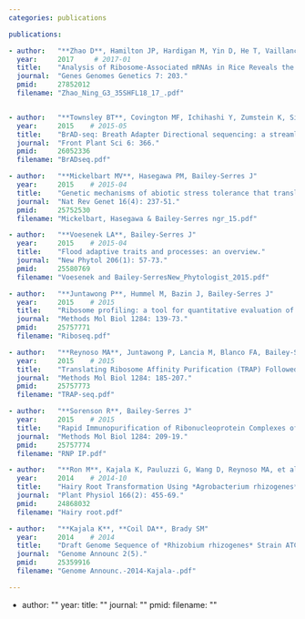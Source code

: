 ```yaml
---
categories: publications

publications:

- author:   "**Zhao D**, Hamilton JP, Hardigan M, Yin D, He T, Vaillancourt B, Reynoso M, Pauluzzi G, Funkhouser S, Cui Y, Bailey-Serres J, Jiang J, Buell CR, Jiang N"
  year:     2017     # 2017-01
  title:    "Analysis of Ribosome-Associated mRNAs in Rice Reveals the Importance of Transcript Size and GC Content in Translation"
  journal:  "Genes Genomes Genetics 7: 203."
  pmid:     27852012
  filename: "Zhao_Ning_G3_35SHFL18_17_.pdf"


- author:   "**Townsley BT**, Covington MF, Ichihashi Y, Zumstein K, Sinha NR"
  year:     2015    # 2015-05
  title:    "BrAD-seq: Breath Adapter Directional sequencing: a streamlined, ultra-simple and fast library preparation protocol for strand specific mRNA library construction."
  journal:  "Front Plant Sci 6: 366."
  pmid:     26052336
  filename: "BrADseq.pdf"

- author:   "**Mickelbart MV**, Hasegawa PM, Bailey-Serres J"
  year:     2015    # 2015-04
  title:    "Genetic mechanisms of abiotic stress tolerance that translate to crop yield stability."
  journal:  "Nat Rev Genet 16(4): 237-51."
  pmid:     25752530
  filename: "Mickelbart, Hasegawa & Bailey-Serres ngr_15.pdf"

- author:   "**Voesenek LA**, Bailey-Serres J"
  year:     2015    # 2015-04
  title:    "Flood adaptive traits and processes: an overview."
  journal:  "New Phytol 206(1): 57-73."
  pmid:     25580769
  filename: "Voesenek and Bailey-SerresNew_Phytologist_2015.pdf"

- author:   "**Juntawong P**, Hummel M, Bazin J, Bailey-Serres J"
  year:     2015    # 2015
  title:    "Ribosome profiling: a tool for quantitative evaluation of dynamics in mRNA translatio."
  journal:  "Methods Mol Biol 1284: 139-73."
  pmid:     25757771
  filename: "Riboseq.pdf"

- author:   "**Reynoso MA**, Juntawong P, Lancia M, Blanco FA, Bailey-Serres J, et al"
  year:     2015    # 2015
  title:    "Translating Ribosome Affinity Purification (TRAP) Followed by RNA Sequencing Technology (TRAP-SEQ) for Quantitative Assessment of Plant Translatomes."
  journal:  "Methods Mol Biol 1284: 185-207."
  pmid:     25757773
  filename: "TRAP-seq.pdf"

- author:   "**Sorenson R**, Bailey-Serres J"
  year:     2015    # 2015
  title:    "Rapid Immunopurification of Ribonucleoprotein Complexes of Plants."
  journal:  "Methods Mol Biol 1284: 209-19."
  pmid:     25757774
  filename: "RNP IP.pdf"

- author:   "**Ron M**, Kajala K, Pauluzzi G, Wang D, Reynoso MA, et al."
  year:     2014    # 2014-10
  title:    "Hairy Root Transformation Using *Agrobacterium rhizogenes* as a Tool for Exploring Cell Type-Specific Gene Expression and Function Using Tomato as a Model."
  journal:  "Plant Physiol 166(2): 455-69."
  pmid:     24868032
  filename: "Hairy root.pdf"

- author:   "**Kajala K**, **Coil DA**, Brady SM"
  year:     2014    # 2014
  title:    "Draft Genome Sequence of *Rhizobium rhizogenes* Strain ATCC 15834."
  journal:  "Genome Announc 2(5)."
  pmid:     25359916
  filename: "Genome Announc.-2014-Kajala-.pdf"

---
```


- author:   ""
  year:
  title:    ""
  journal:  ""
  pmid:
  filename: ""

